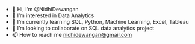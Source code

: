 - 👋 Hi, I’m @NidhiDewangan 
- 👀 I’m interested in Data Analytics
- 🌱 I’m currently learning SQL, Python, Machine Learning, Excel, Tableau
- 💞️ I’m looking to collaborate on SQL data analytics project
- 📫 How to reach me nidhidewangan@gmail.com


<!---
NidhiDewang/NidhiDewang is a ✨ special ✨ repository because its `README.md` (this file) appears on your GitHub profile.
You can click the Preview link to take a look at your changes.
--->
